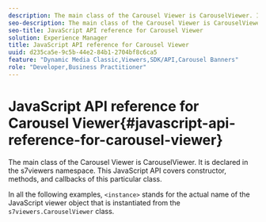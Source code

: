 ```yaml
---
description: The main class of the Carousel Viewer is CarouselViewer. It is declared in the s7viewers namespace. This JavaScript API covers constructor, methods, and callbacks of this particular class.
seo-description: The main class of the Carousel Viewer is CarouselViewer. It is declared in the s7viewers namespace. This JavaScript API covers constructor, methods, and callbacks of this particular class.
seo-title: JavaScript API reference for Carousel Viewer
solution: Experience Manager
title: JavaScript API reference for Carousel Viewer
uuid: d235ca5e-9c5b-44e2-84b1-2704bf8c6ca5
feature: "Dynamic Media Classic,Viewers,SDK/API,Carousel Banners"
role: "Developer,Business Practitioner"
---
```


# JavaScript API reference for Carousel Viewer{#javascript-api-reference-for-carousel-viewer}

The main class of the Carousel Viewer is CarouselViewer. It is declared in the s7viewers namespace. This JavaScript API covers constructor, methods, and callbacks of this particular class.

In all the following examples, `<instance>` stands for the actual name of the JavaScript viewer object that is instantiated from the `s7viewers.CarouselViewer` class. 
